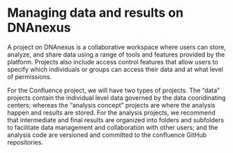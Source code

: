 # Managing data and results on DNAnexus

A project on DNAnexus is a collaborative workspace where users can store, analyze, and share data using a range of tools and features provided by the platform. Projects  also include access control features that allow users to specify which individuals or groups can access their data and at what level of permissions. &#x20;

For the Confluence project, we will have two types of projects. The “data” projects contain the individual level data governed by the data cooridinating centers; whereas the “analysis concept” projects are where the analysis happen and results are stored.  For the analysis projects, we recommend that intermediate and final results  are organized into folders and subfolders to facilitate data management and collaboration with other users; and the analysis code are versioned and committed to the confluence GitHub repositories. &#x20;
